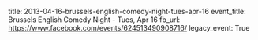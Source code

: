 title: 2013-04-16-brussels-english-comedy-night-tues-apr-16
event_title: Brussels English Comedy Night - Tues, Apr 16
fb_url: https://www.facebook.com/events/624513490908716/
legacy_event: True
